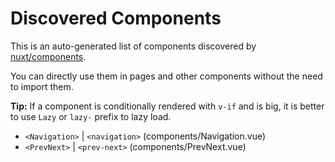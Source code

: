 # Discovered Components

This is an auto-generated list of components discovered by [nuxt/components](https://github.com/nuxt/components).

You can directly use them in pages and other components without the need to import them.

**Tip:** If a component is conditionally rendered with `v-if` and is big, it is better to use `Lazy` or `lazy-` prefix to lazy load.

- `<Navigation>` | `<navigation>` (components/Navigation.vue)
- `<PrevNext>` | `<prev-next>` (components/PrevNext.vue)

